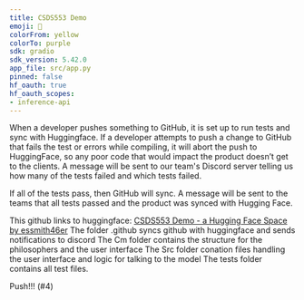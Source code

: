 ```yaml
---
title: CSDS553 Demo
emoji: 💬
colorFrom: yellow
colorTo: purple
sdk: gradio
sdk_version: 5.42.0
app_file: src/app.py
pinned: false
hf_oauth: true
hf_oauth_scopes:
- inference-api
---
```


When a developer pushes something to GitHub, it is set up to run tests and sync with Huggingface. If a developer attempts to push a change to GitHub that fails the test or errors while compiling, it will abort the push to HuggingFace, so any poor code that would impact the product doesn’t get to the clients. A message will be sent to our team's Discord server telling us how many of the tests failed and which tests failed.

If all of the tests pass, then GitHub will sync. A message will be sent to the teams that all tests passed and the product was synced with Hugging Face.

This github links to huggingface: [CSDS553 Demo - a Hugging Face Space by essmith46er](https://huggingface.co/spaces/essmith46er/CSDS553_Demo)
The folder .github syncs github with huggingface and sends notifications to discord
The Cm folder contains the structure for the philosophers and the user interface 
The Src folder conation files handling the user interface and logic for talking to the model 
The tests folder contains all test files.

Push!!! (#4)
